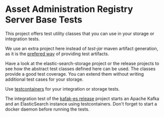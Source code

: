 # Asset Administration Registry Server Base Tests

This project offers test utility classes that you can use in your storage or integration tests.

We use an extra project here instead of *test-jar* maven artifact generation, as it is the [prefered way](https://maven.apache.org/plugins/maven-jar-plugin/examples/create-test-jar.html) of providing test artifacts.

Have a look at the elastic-search-storage project or the release projects to see how the abstract test classes defined here can be used. The classes provide a good test coverage. You can extend them without writing additional test cases for your storage.

Use [testcontainers](https://www.testcontainers.org/) for your integration or storage tests. 

The integration test of the [kafak-es release](../aas-registry-service-release-kafka-es/) project starts an Apache Kafka and an ElasticSearch instance using testcontainers. Don't forget to start a docker daemon before running the tests.



